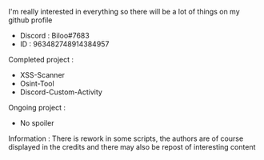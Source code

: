 
I'm really interested in everything so there will be a lot of things on my github profile

- Discord : Biloo#7683 
- ID : 963482748914384957

Completed project :

 - XSS-Scanner 
 - Osint-Tool
 - Discord-Custom-Activity
 
Ongoing project :

- No spoiler

Information : There is rework in some scripts, the authors are of course displayed in the credits and there may also be repost of interesting content


